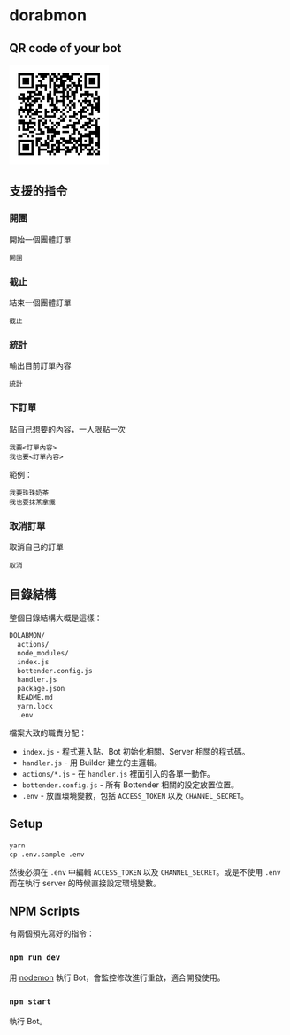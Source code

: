 # dorabmon

## QR code of your bot

![QR code](https://github.com/ChaoTzuJung/dorabmon/blob/master/image/QR%20code.png)

## 支援的指令

### 開團

開始一個團體訂單

```
開團
```

### 截止

結束一個團體訂單

```
截止
```

### 統計

輸出目前訂單內容

```
統計
```

### 下訂單

點自己想要的內容，一人限點一次

```
我要<訂單內容>
我也要<訂單內容>
```

範例：

```
我要珠珠奶茶
我也要抹茶拿鐵
```

### 取消訂單

取消自己的訂單

```
取消
```

## 目錄結構

整個目錄結構大概是這樣：

```
DOLABMON/
  actions/
  node_modules/
  index.js
  bottender.config.js
  handler.js
  package.json
  README.md
  yarn.lock
  .env
```

檔案大致的職責分配：

* `index.js` - 程式進入點、Bot 初始化相關、Server 相關的程式碼。
* `handler.js` - 用 Builder 建立的主邏輯。
* `actions/*.js` - 在 `handler.js` 裡面引入的各單一動作。
* `bottender.config.js` - 所有 Bottender 相關的設定放置位置。
* `.env` - 放置環境變數，包括 `ACCESS_TOKEN` 以及 `CHANNEL_SECRET`。

## Setup

```
yarn
cp .env.sample .env
```

然後必須在 `.env` 中編輯 `ACCESS_TOKEN` 以及 `CHANNEL_SECRET`。或是不使用 `.env` 而在執行 server 的時候直接設定環境變數。

## NPM Scripts

有兩個預先寫好的指令：

### `npm run dev`

用 [nodemon](https://github.com/remy/nodemon) 執行 Bot，會監控修改進行重啟，適合開發使用。

### `npm start`

執行 Bot。
